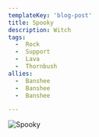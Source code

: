 ```yaml
---
templateKey: 'blog-post'
title: Spooky
description: Witch
tags:
  -  Rock
  -  Support
  -  Lava
  -  Thornbush
allies:
  -  Banshee
  -  Banshee
  -  Banshee

---
```

![Spooky](/img/Spooky.png)
